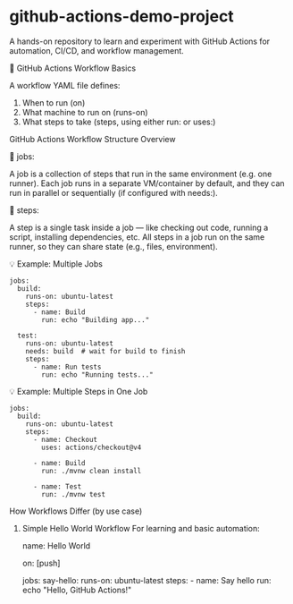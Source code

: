 # github-actions-demo-project
A hands-on repository to learn and experiment with GitHub Actions for automation, CI/CD, and workflow management.



🔧 GitHub Actions Workflow Basics

A workflow YAML file defines:

1. When to run (on)
2. What machine to run on (runs-on)
3. What steps to take (steps, using either run: or uses:)

GitHub Actions Workflow Structure Overview

🔹 jobs:

A job is a collection of steps that run in the same environment (e.g. one runner).
Each job runs in a separate VM/container by default, and they can run in parallel or sequentially (if configured with needs:).	

🔹 steps:

A step is a single task inside a job — like checking out code, running a script, installing dependencies, etc.
All steps in a job run on the same runner, so they can share state (e.g., files, environment).


💡 Example: Multiple Jobs

	jobs:
	  build:
		runs-on: ubuntu-latest
		steps:
		  - name: Build
			run: echo "Building app..."

	  test:
		runs-on: ubuntu-latest
		needs: build  # wait for build to finish
		steps:
		  - name: Run tests
			run: echo "Running tests..."

💡 Example: Multiple Steps in One Job

	jobs:
	  build:
		runs-on: ubuntu-latest
		steps:
		  - name: Checkout
			uses: actions/checkout@v4

		  - name: Build
			run: ./mvnw clean install

		  - name: Test
			run: ./mvnw test


How Workflows Differ (by use case)

1. Simple Hello World Workflow
	For learning and basic automation:
	
	name: Hello World
	
	on: [push]
	
	jobs:
	  say-hello:
	    runs-on: ubuntu-latest
	    steps:
	      - name: Say hello
	        run: echo "Hello, GitHub Actions!"


  	
